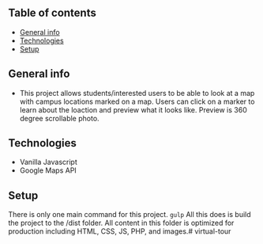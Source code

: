 ## Table of contents
* [General info](#general-info)
* [Technologies](#technologies)
* [Setup](#setup)

## General info
* This project allows students/interested users to be able to look at a map with campus locations marked on a map. Users can click on a marker to learn about the   loaction and preview what it looks like. Preview is 360 degree scrollable photo. 

## Technologies
* Vanilla Javascript
* Google Maps API

## Setup
There is only one main command for this project.
`gulp`
All this does is build the project to the /dist folder. All content in this folder is optimized for production including HTML, CSS, JS, PHP, and images.# virtual-tour

